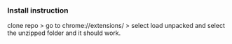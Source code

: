### Install instruction 

clone repo > go to chrome://extensions/ > select load unpacked and select the unzipped folder and it should work. 